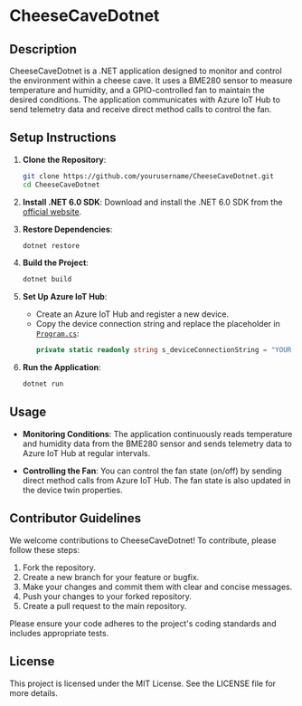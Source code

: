 # CheeseCaveDotnet

## Description
CheeseCaveDotnet is a .NET application designed to monitor and control the environment within a cheese cave. It uses a BME280 sensor to measure temperature and humidity, and a GPIO-controlled fan to maintain the desired conditions. The application communicates with Azure IoT Hub to send telemetry data and receive direct method calls to control the fan.

## Setup Instructions
1. **Clone the Repository**:
    ```sh
    git clone https://github.com/yourusername/CheeseCaveDotnet.git
    cd CheeseCaveDotnet
    ```

2. **Install .NET 6.0 SDK**:
    Download and install the .NET 6.0 SDK from the [official website](https://dotnet.microsoft.com/download/dotnet/6.0).

3. **Restore Dependencies**:
    ```sh
    dotnet restore
    ```

4. **Build the Project**:
    ```sh
    dotnet build
    ```

5. **Set Up Azure IoT Hub**:
    - Create an Azure IoT Hub and register a new device.
    - Copy the device connection string and replace the placeholder in [`Program.cs`](Program.cs):
      ```csharp
      private static readonly string s_deviceConnectionString = "YOUR DEVICE CONNECTION STRING HERE";
      ```

6. **Run the Application**:
    ```sh
    dotnet run
    ```

## Usage
- **Monitoring Conditions**:
  The application continuously reads temperature and humidity data from the BME280 sensor and sends telemetry data to Azure IoT Hub at regular intervals.

- **Controlling the Fan**:
  You can control the fan state (on/off) by sending direct method calls from Azure IoT Hub. The fan state is also updated in the device twin properties.

## Contributor Guidelines
We welcome contributions to CheeseCaveDotnet! To contribute, please follow these steps:
1. Fork the repository.
2. Create a new branch for your feature or bugfix.
3. Make your changes and commit them with clear and concise messages.
4. Push your changes to your forked repository.
5. Create a pull request to the main repository.

Please ensure your code adheres to the project's coding standards and includes appropriate tests.

## License
This project is licensed under the MIT License. See the LICENSE file for more details.
